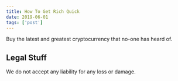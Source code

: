 ```yaml
---
title: How To Get Rich Quick
date: 2019-06-01
tags: ['post']
---
```

<!-- Excerpt Start -->
Buy the latest and greatest cryptocurrency that no-one has heard of.
<!-- Excerpt End -->

 
## Legal Stuff
We do not accept any liability for any loss or damage.